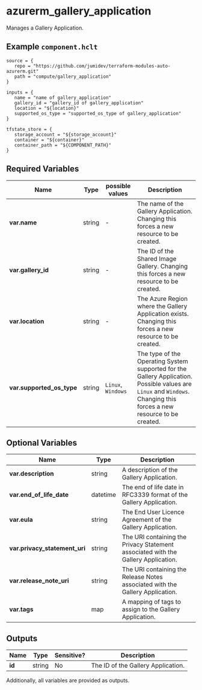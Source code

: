 # azurerm_gallery_application

Manages a Gallery Application.

## Example `component.hclt`

```hcl
source = {
   repo = "https://github.com/jumidev/terraform-modules-auto-azurerm.git" 
   path = "compute/gallery_application" 
}

inputs = {
   name = "name of gallery_application" 
   gallery_id = "gallery_id of gallery_application" 
   location = "${location}" 
   supported_os_type = "supported_os_type of gallery_application" 
}

tfstate_store = {
   storage_account = "${storage_account}" 
   container = "${container}" 
   container_path = "${COMPONENT_PATH}" 
}

```

## Required Variables

| Name | Type |  possible values |  Description |
| ---- | --------- |  ----------- | ----------- |
| **var.name** | string |  -  |  The name of the Gallery Application. Changing this forces a new resource to be created. | 
| **var.gallery_id** | string |  -  |  The ID of the Shared Image Gallery. Changing this forces a new resource to be created. | 
| **var.location** | string |  -  |  The Azure Region where the Gallery Application exists. Changing this forces a new resource to be created. | 
| **var.supported_os_type** | string |  `Linux`, `Windows`  |  The type of the Operating System supported for the Gallery Application. Possible values are `Linux` and `Windows`. Changing this forces a new resource to be created. | 

## Optional Variables

| Name | Type |  Description |
| ---- | --------- |  ----------- |
| **var.description** | string |  A description of the Gallery Application. | 
| **var.end_of_life_date** | datetime |  The end of life date in RFC3339 format of the Gallery Application. | 
| **var.eula** | string |  The End User Licence Agreement of the Gallery Application. | 
| **var.privacy_statement_uri** | string |  The URI containing the Privacy Statement associated with the Gallery Application. | 
| **var.release_note_uri** | string |  The URI containing the Release Notes associated with the Gallery Application. | 
| **var.tags** | map |  A mapping of tags to assign to the Gallery Application. | 



## Outputs

| Name | Type | Sensitive? | Description |
| ---- | ---- | --------- | --------- |
| **id** | string | No  | The ID of the Gallery Application. | 

Additionally, all variables are provided as outputs.
